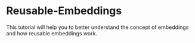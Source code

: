 # Reusable-Embeddings

This tutorial will help you to better understand the concept of embeddings and how reusable embeddings work.
